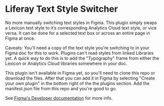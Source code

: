 # Liferay Text Style Switcher

No more manually switching text styles in Figma. This plugin simply swaps a Lexicon text style to it’s corresponding Analytics Cloud text style, or vice versa. It can be done for a selected text box or across an entire page in Figma at once.

Caveats: You'll need a copy of the text style you're switching to in your Figma doc for this to work. Plugins can't read styles from linked Libraries yet. A quick way to do this is to add the "Typography" frame from either the Lexicon or Analytics Cloud libraries somewhere in your doc.

This plugin isn't available in Figma yet, so you'll need to clone this repo or download the files. After that you can add it in Figma by selecting "Create your own plugin" in the bottom right of the the plugins section. Add the manifest.json file from this repo and you're good to go.

See [Figma's Developer documentation](https://www.figma.com/plugin-docs/intro/) for more info.
